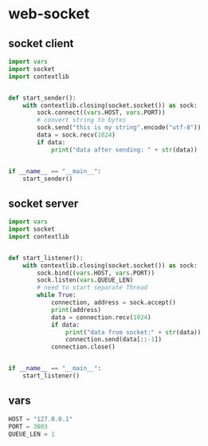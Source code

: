 # web-socket

## socket client

<!-- MARKDOWN-AUTO-DOCS:START (CODE:src=../../python/web-socket/socket-client.py) -->
<!-- The below code snippet is automatically added from ../../python/web-socket/socket-client.py -->
```py
import vars
import socket
import contextlib


def start_sender():
    with contextlib.closing(socket.socket()) as sock:
        sock.connect((vars.HOST, vars.PORT))
        # convert string to bytes
        sock.send("this is my string".encode("utf-8"))
        data = sock.recv(1024)
        if data:
            print("data after sending: " + str(data))


if __name__ == "__main__":
    start_sender()
```
<!-- MARKDOWN-AUTO-DOCS:END -->



## socket server

<!-- MARKDOWN-AUTO-DOCS:START (CODE:src=../../python/web-socket/socket-server.py) -->
<!-- The below code snippet is automatically added from ../../python/web-socket/socket-server.py -->
```py
import vars
import socket
import contextlib


def start_listener():
    with contextlib.closing(socket.socket()) as sock:
        sock.bind((vars.HOST, vars.PORT))
        sock.listen(vars.QUEUE_LEN)
        # need to start separate Thread
        while True:
            connection, address = sock.accept()
            print(address)
            data = connection.recv(1024)
            if data:
                print("data from socket:" + str(data))
                connection.send(data[::-1])
            connection.close()


if __name__ == "__main__":
    start_listener()
```
<!-- MARKDOWN-AUTO-DOCS:END -->



## vars

<!-- MARKDOWN-AUTO-DOCS:START (CODE:src=../../python/web-socket/vars.py) -->
<!-- The below code snippet is automatically added from ../../python/web-socket/vars.py -->
```py
HOST = "127.0.0.1"
PORT = 3003
QUEUE_LEN = 1
```
<!-- MARKDOWN-AUTO-DOCS:END -->


